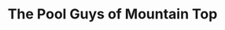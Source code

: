 ---
title: "The Pool Guys of Mountain Top"
url: /mountain-top/the-pool-guys-of-mountain-top/
shop: swimming pool
---
